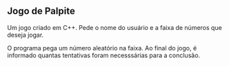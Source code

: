 ## Jogo de Palpite

Um jogo criado em C++. Pede o nome do usuário e a faixa de números que deseja jogar.

O programa pega um número aleatório na faixa. Ao final do jogo, é informado quantas tentativas foram necesssárias para a conclusão.
